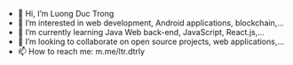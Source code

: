- 👋 Hi, I’m Luong Duc Trong
- 👀 I’m interested in web development, Android applications, blockchain,... 
- 🌱 I’m currently learning Java Web back-end, JavaScript, React.js,...
- 💞️ I’m looking to collaborate on open source projects, web applications,...
- 📫 How to reach me: m.me/ltr.dtrly

<!---
luongductrong/luongductrong is a ✨ special ✨ repository because its `README.md` (this file) appears on your GitHub profile.
You can click the Preview link to take a look at your changes.
--->
